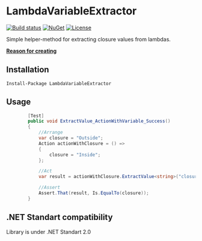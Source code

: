 # LambdaVariableExtractor
[![Build status](https://ci.appveyor.com/api/projects/status/9jlgf27ulx2rqv9b/branch/master?svg=true)](https://ci.appveyor.com/project/EgorGrishechko/lambdavariableextractor/branch/master)
[![NuGet](https://img.shields.io/nuget/v/LambdaVariableExtractor.svg)](https://www.nuget.org/packages/LambdaVariableExtractor/)
[![License](https://img.shields.io/badge/license-MIT-blue.svg)](LICENSE.md)

Simple helper-method for extracting closure values from lambdas.

**[Reason for creating](http://egorikas.com/getting-closure-variable-from-lambda-expression/)**

## Installation

`Install-Package LambdaVariableExtractor`

## Usage

```csharp
        [Test]
        public void ExtractValue_ActionWithVariable_Success()
        {
            //Arrange
            var closure = "Outside";
            Action actionWithClosure = () =>
            {
                closure = "Inside";
            };

            //Act
            var result = actionWithClosure.ExtractValue<string>("closure");

            //Assert
            Assert.That(result, Is.EqualTo(closure));
        }
```

## .NET Standart compatibility
Library is under .NET Standart 2.0